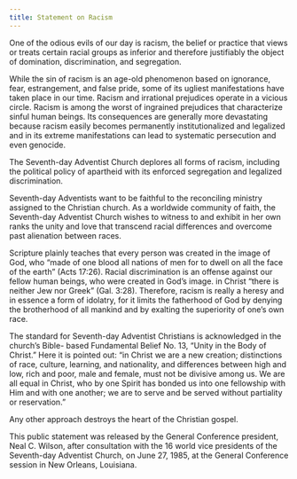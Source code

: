 ```yaml
---
title: Statement on Racism
---
```


One of the odious evils of our day is racism, the belief or practice that views or treats certain racial groups as inferior and therefore justifiably the object of domination, discrimination, and segregation.

While the sin of racism is an age-old phenomenon based on ignorance, fear, estrangement, and false pride, some of its ugliest manifestations have taken place in our time. Racism and irrational prejudices operate in a vicious circle. Racism is among the worst of ingrained prejudices that characterize sinful human beings. Its consequences are generally more devastating because racism easily becomes permanently institutionalized and legalized and in its extreme manifestations can lead to systematic persecution and even genocide.

The Seventh-day Adventist Church deplores all forms of racism, including the political policy of apartheid with its enforced segregation and legalized discrimination.

Seventh-day Adventists want to be faithful to the reconciling ministry assigned to the Christian church. As a worldwide community of faith, the Seventh-day Adventist Church wishes to witness to and exhibit in her own ranks the unity and love that transcend racial differences and overcome past alienation between races.

Scripture plainly teaches that every person was created in the image of God, who “made of one blood all nations of men for to dwell on all the face of the earth” (Acts 17:26). Racial discrimination is an offense against our fellow human beings, who were created in God’s image. in Christ “there is neither Jew nor Greek” (Gal. 3:28). Therefore, racism is really a heresy and in essence a form of idolatry, for it limits the fatherhood of God by denying the brotherhood of all mankind and by exalting the superiority of one’s own race.

The standard for Seventh-day Adventist Christians is acknowledged in the church’s Bible- based Fundamental Belief No. 13, “Unity in the Body of Christ.” Here it is pointed out: “in Christ we are a new creation; distinctions of race, culture, learning, and nationality, and differences between high and low, rich and poor, male and female, must not be divisive among us. We are all equal in Christ, who by one Spirit has bonded us into one fellowship with Him and with one another; we are to serve and be served without partiality or reservation.”

Any other approach destroys the heart of the Christian gospel.

This public statement was released by the General Conference president, Neal C. Wilson, after consultation with the 16 world vice presidents of the Seventh-day Adventist Church, on June 27, 1985, at the General Conference session in New Orleans, Louisiana.